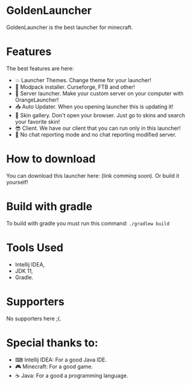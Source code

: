 # GoldenLauncher
GoldenLauncher is the best launcher for minecraft.
# Features
The best features are here:
- 💥 Launcher Themes. Change theme for your launcher!
- 🔧 Modpack installer. Curseforge, FTB and other!
- 📡 Server launcher. Make your custom server on your computer with OrangeLauncher!
- 📥 Auto Updater. When you opening launcher this is updating it!
- 🧔 Skin gallery. Don't open your browser. Just go to skins and search your favorite skin!
- 😎 Client. We have our client that you can run only in this launcher!
- 🚫 No chat reporting mode and no chat reporting modified server.
# How to download
You can download this launcher here: (link comming soon).
Or build it yourself!
# Build with gradle
To build with gradle you must run this command:
```./gradlew build```
# Tools Used
- Intellij IDEA,
- JDK 11,
- Gradle.
# Supporters
No supporters here ;(.
# Special thanks to:
- ⌨ Intellij IDEA: For a good Java IDE.
- 🎮 Minecraft: For a good game.
- ☕ Java: For a good a programming language.
